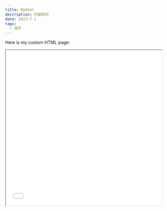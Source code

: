 ```yaml
---
title: MyHtml
description: 内嵌网页
date: 2023-7-1
tags:
  - 组件
---
```


Here is my custom HTML page:

<iframe src="./js.html" style="width: 100%; height: 500px;"></iframe>
